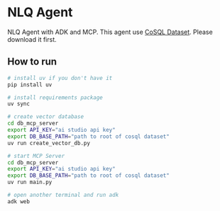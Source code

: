 # NLQ Agent

NLQ Agent with ADK and MCP. This agent use [CoSQL Dataset](https://yale-lily.github.io/cosql). Please download it first.

## How to run
```bash
# install uv if you don't have it
pip install uv

# install requirements package
uv sync

# create vector database
cd db_mcp_server
export API_KEY="ai studio api key"
export DB_BASE_PATH="path to root of cosql dataset"
uv run create_vector_db.py

# start MCP Server
cd db_mcp_server
export API_KEY="ai studio api key"
export DB_BASE_PATH="path to root of cosql dataset"
uv run main.py

# open another terminal and run adk
adk web
```